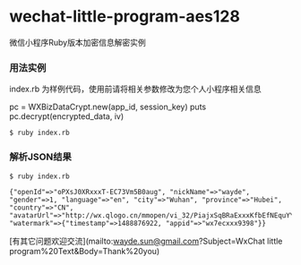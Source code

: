 # wechat-little-program-aes128
微信小程序Ruby版本加密信息解密实例

### 用法实例

index.rb 为样例代码，使用前请将相关参数修改为您个人小程序相关信息

pc = WXBizDataCrypt.new(app_id, session_key)
puts pc.decrypt(encrypted_data, iv)

```
$ ruby index.rb
```

### 解析JSON结果

```
$ ruby index.rb

{"openId"=>"oPXsJ0XRxxxT-EC73Vm5B0aug", "nickName"=>"wayde", "gender"=>1, "language"=>"en", "city"=>"Wuhan", "province"=>"Hubei", "country"=>"CN", "avatarUrl"=>"http://wx.qlogo.cn/mmopen/vi_32/PiajxSqBRaExxxKfbEfNEquYYiaK8mhXLliaQA29cicl7Vf6mhoWuNllXh6er94K1kLCJkce6W1LJUuSPp2g/0", "watermark"=>{"timestamp"=>1488876922, "appid"=>"wx7ecxxx9398"}}

```


[有其它问题欢迎交流](mailto:wayde.sun@gmail.com?Subject=WxChat little program%20Text&Body=Thank%20you)
